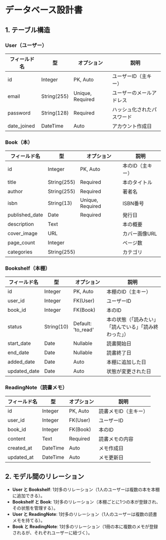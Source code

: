 # データベース設計書

## 1. テーブル構造

### User（ユーザー）
| フィールド名   | 型          | オプション        | 説明                |
| -------------- | ----------- | ---------------- | ------------------- |
| id             | Integer     | PK, Auto         | ユーザーID（主キー） |
| email          | String(255) | Unique, Required | ユーザーのメールアドレス |
| password       | String(128) | Required         | ハッシュ化されたパスワード |
| date_joined    | DateTime    | Auto             | アカウント作成日      |

### Book（本）
| フィールド名   | 型          | オプション        | 説明                |
| -------------- | ----------- | ---------------- | ------------------- |
| id             | Integer     | PK, Auto         | 本のID（主キー）     |
| title          | String(255) | Required         | 本のタイトル         |
| author         | String(255) | Required         | 著者名              |
| isbn           | String(13)  | Unique, Required | ISBN番号            |
| published_date | Date        | Required         | 発行日              |
| description    | Text        |                  | 本の概要            |
| cover_image    | URL         |                  | カバー画像URL        |
| page_count     | Integer     |                  | ページ数            |
| categories     | String(255) |                  | カテゴリ            |

### Bookshelf（本棚）
| フィールド名   | 型          | オプション        | 説明                |
| -------------- | ----------- | ---------------- | ------------------- |
| id             | Integer     | PK, Auto         | 本棚のID（主キー）   |
| user_id        | Integer     | FK(User)         | ユーザーID           |
| book_id        | Integer     | FK(Book)         | 本のID               |
| status         | String(10)  | Default: 'to_read' | 本の状態（「読みたい」「読んでいる」「読み終わった」）|
| start_date     | Date        | Nullable         | 読書開始日          |
| end_date       | Date        | Nullable         | 読書終了日          |
| added_date     | Date        | Auto             | 本棚に追加した日     |
| updated_date   | Date        | Auto             | 状態が変更された日   |

### ReadingNote（読書メモ）
| フィールド名   | 型          | オプション        | 説明                |
| -------------- | ----------- | ---------------- | ------------------- |
| id             | Integer     | PK, Auto         | 読書メモID（主キー）|
| user_id        | Integer     | FK(User)         | ユーザーID           |
| book_id        | Integer     | FK(Book)         | 本のID               |
| content        | Text        | Required         | 読書メモの内容       |
| created_at     | DateTime    | Auto             | メモ作成日           |
| updated_at     | DateTime    | Auto             | メモ更新日           |

## 2. モデル間のリレーション

- **User と Bookshelf**: 1対多のリレーション（1人のユーザーは複数の本を本棚に追加できる）。
- **Bookshelf と Book**: 1対多のリレーション（本棚ごとに1つの本が登録され、その状態を管理する）。
- **User と ReadingNote**: 1対多のリレーション（1人のユーザーは複数の読書メモを持てる）。
- **Book と ReadingNote**: 1対多のリレーション（1冊の本に複数のメモが登録されるが、それぞれユーザーに紐づく）。
